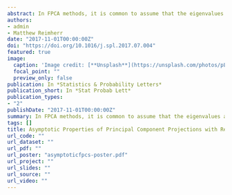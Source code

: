 ```yaml
---
abstract: In FPCA methods, it is common to assume that the eigenvalues are distinct in order to facilitate theoretical proofs. We relax this assumption, provide a stochastic expansion for the estimated functional principal component projections, and establish their asymptotic normality.
authors:
- admin
- Matthew Reimherr
date: "2017-11-01T00:00:00Z"
doi: "https://doi.org/10.1016/j.spl.2017.07.004"
featured: true
image:
  caption: 'Image credit: [**Unsplash**](https://unsplash.com/photos/pLCdAaMFLTE)'
  focal_point: ""
  preview_only: false
publication: In *Statistics & Probability Letters*
publication_short: In *Stat Probab Lett*
publication_types:
- "2"
publishDate: "2017-11-01T00:00:00Z"
summary: In FPCA methods, it is common to assume that the eigenvalues are distinct in order to facilitate theoretical proofs. We relax this assumption, provide a stochastic expansion for the estimated functional principal component projections, and establish their asymptotic normality.
tags: []
title: Asymptotic Properties of Principal Component Projections with Repeated Eigenvalues
url_code: ""
url_dataset: ""
url_pdf: ""
url_poster: "asymptoticfpcs-poster.pdf"
url_project: ""
url_slides: ""
url_source: ""
url_video: ""
---
```


